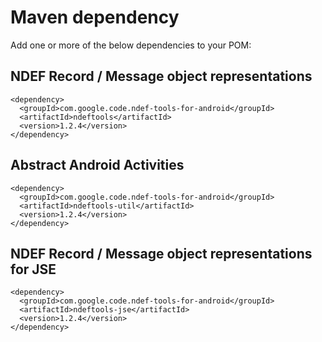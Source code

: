 # Maven dependency #
Add one or more of the below dependencies to your POM:

## NDEF Record / Message object representations ##
```
<dependency>
  <groupId>com.google.code.ndef-tools-for-android</groupId>
  <artifactId>ndeftools</artifactId>
  <version>1.2.4</version>
</dependency>
```
## Abstract Android Activities ##
```
<dependency>
  <groupId>com.google.code.ndef-tools-for-android</groupId>
  <artifactId>ndeftools-util</artifactId>
  <version>1.2.4</version>
</dependency>
```
## NDEF Record / Message object representations for JSE ##
```
<dependency>
  <groupId>com.google.code.ndef-tools-for-android</groupId>
  <artifactId>ndeftools-jse</artifactId>
  <version>1.2.4</version>
</dependency>
```